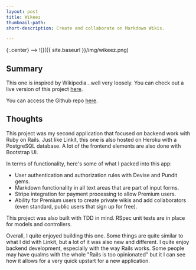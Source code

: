 ```yaml
---
layout: post
title: Wikeez
thumbnail-path:
short-description: Create and collaborate on Markdown Wikis.

---
```


{:.center} -->
![]({{ site.baseurl }}/img/wikeez.png)

## Summary

This one is inspired by Wikipedia...well very loosely. You can check out a live version of this project [here](https://wikeez.herokuapp.com/).

You can access the Github repo [here](https://github.com/aizkhaj/wikeez).

## Thoughts

This project was my second application that focused on backend work with Ruby on Rails. Just like Linkit, this one is also hosted on Heroku with a PostgreSQL database. A lot of the frontend elements are also done with Bootstrap UI.

In terms of functionality, here's some of what I packed into this app:
* User authentication and authorization rules with Devise and Pundit gems.
* Markdown functionality in all text areas that are part of input forms.
* Stripe integration for payment processing to allow Premium users.
* Ability for Premium users to create private wikis and add collaborators (even standard, public users that sign up for free).

This project was also built with TDD in mind. RSpec unit tests are in place for models and controllers.

Overall, I quite enjoyed building this one. Some things are quite similar to what I did with Linkit, but a lot of it was also new and different. I quite enjoy backend development, especially with the way Rails works. Some people may have qualms with the whole "Rails is too opinionated" but it I can see how it allows for a very quick upstart for a new application.
